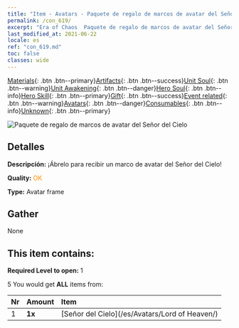 ```yaml
---
title: "Item - Avatars - Paquete de regalo de marcos de avatar del Señor del Cielo"
permalink: /con_619/
excerpt: "Era of Chaos  Paquete de regalo de marcos de avatar del Señor del Cielo"
last_modified_at: 2021-06-22
locale: es
ref: "con_619.md"
toc: false
classes: wide
---
```

 [Materials](/ItemsES/){: .btn .btn--primary}[Artifacts](/ItemsES/Artifacts/){: .btn .btn--success}[Unit Soul](/ItemsES/UnitSoul/){: .btn .btn--warning}[Unit Awakening](/ItemsES/UnitAwakening/){: .btn .btn--danger}[Hero Soul](/ItemsES/HeroSoul/){: .btn .btn--info}[Hero Skill](/ItemsES/HeroSkill/){: .btn .btn--primary}[Gift](/ItemsES/Gift/){: .btn .btn--success}[Event related](/ItemsES/Events/){: .btn .btn--warning}[Avatars](/ItemsES/Avatars/){: .btn .btn--danger}[Consumables](/ItemsES/Consumables/){: .btn .btn--info}[Unknown](/ItemsES/Unknown/){: .btn .btn--primary}

 ![Paquete de regalo de marcos de avatar del Señor del Cielo](/images/t/i_907003.png)

## Detalles
 **Descripción:** ¡Ábrelo para recibir un marco de avatar del Señor del Cielo!

 **Quality:** <span style="color: #FF8C00">OK</span>

 **Type:** Avatar frame

## Gather

  None

## This item contains:

 **Required Level to open:** 1

 5 You would get **ALL** items  from:

  | Nr | Amount |     Item    |
  |:---|:-------|:------------|
  | 1 |  **1x** | [Señor del Cielo](/es/Avatars/Lord of Heaven/) |  | 
